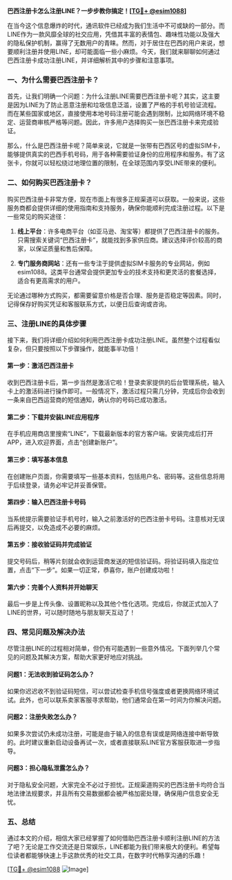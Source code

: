 **巴西注册卡怎么注册LINE？一步步教你搞定！[[TG💪+ @esim1088](https://t.me/s/esim1088)]**

在当今这个信息爆炸的时代，通讯软件已经成为我们生活中不可或缺的一部分。而LINE作为一款风靡全球的社交应用，凭借其丰富的表情包、趣味性功能以及强大的隐私保护机制，赢得了无数用户的青睐。然而，对于居住在巴西的用户来说，想要顺利注册并使用LINE，却可能面临一些小麻烦。今天，我们就来聊聊如何通过巴西注册卡成功注册LINE，并详细解析其中的步骤和注意事项。

### 一、为什么需要巴西注册卡？

首先，让我们明确一个问题：为什么注册LINE需要巴西注册卡呢？其实，这主要是因为LINE为了防止恶意注册和垃圾信息泛滥，设置了严格的手机号验证流程。而在某些国家或地区，直接使用本地号码注册可能会遇到限制，比如网络环境不稳定、运营商审核严格等问题。因此，许多用户选择购买一张巴西注册卡来完成验证。

那么，什么是巴西注册卡呢？简单来说，它就是一张带有巴西区号的虚拟SIM卡，能够提供真实的巴西手机号码，用于各种需要验证身份的应用程序和服务。有了这张卡，你就可以轻松绕过地理位置的限制，在全球范围内享受LINE带来的便利。

### 二、如何购买巴西注册卡？

购买巴西注册卡非常方便，现在市面上有很多正规渠道可以获取。一般来说，这些服务商都会提供详细的使用指南和支持服务，确保你能顺利完成注册过程。以下是一些常见的购买途径：

1. **线上平台**：许多电商平台（如亚马逊、淘宝等）都提供了巴西注册卡的服务。只需搜索关键词“巴西注册卡”，就能找到多家供应商。建议选择评价较高的商家，以保证质量和售后保障。
   
2. **专门服务商网站**：还有一些专注于提供虚拟SIM卡服务的专业网站，例如esim1088。这类平台通常会提供更加专业的技术支持和更灵活的套餐选择，适合有更高需求的用户。

无论通过哪种方式购买，都需要留意价格是否合理、服务是否稳定等因素。同时，记得保存好购买凭证和客服联系方式，以便日后查询或咨询。

### 三、注册LINE的具体步骤

接下来，我们将详细介绍如何利用巴西注册卡成功注册LINE。虽然整个过程看似复杂，但只要按照以下步骤操作，就能事半功倍！

#### 第一步：激活巴西注册卡

收到巴西注册卡后，第一步当然是激活它啦！登录卖家提供的后台管理系统，输入卡上的激活码进行操作即可。一般情况下，激活过程只需几分钟，完成后你会收到一条来自巴西运营商的短信通知，确认你的号码已成功激活。

#### 第二步：下载并安装LINE应用程序

在手机应用商店里搜索“LINE”，下载最新版本的官方客户端。安装完成后打开APP，进入欢迎界面，点击“创建新账户”。

#### 第三步：填写基本信息

在创建账户页面，你需要填写一些基本资料，包括用户名、密码等。这些信息将用于后续登录，请务必牢记并妥善保管。

#### 第四步：输入巴西注册卡号码

当系统提示需要验证手机号时，输入之前激活好的巴西注册卡号码。注意核对无误后再提交，以免造成不必要的麻烦。

#### 第五步：接收验证码并完成验证

提交号码后，稍等片刻就会收到运营商发送的短信验证码。将验证码填入指定位置，点击“下一步”。如果一切正常，恭喜你，账户创建成功啦！

#### 第六步：完善个人资料并开始聊天

最后一步是上传头像、设置昵称以及其他个性化选项。完成后，你就正式加入了LINE的世界，可以随时随地与朋友聊天互动了！

### 四、常见问题及解决办法

尽管注册LINE的过程相对简单，但仍有可能遇到一些意外情况。下面列举几个常见的问题及其解决方案，帮助大家更好地应对挑战。

#### 问题1：无法收到验证码怎么办？

如果你迟迟收不到验证码短信，可以尝试检查手机信号强度或者更换网络环境试试。此外，也可以联系卖家客服寻求帮助，他们通常会在第一时间为你解决问题。

#### 问题2：注册失败怎么办？

如果多次尝试仍未成功注册，可能是由于输入的信息有误或是网络连接中断导致的。此时建议重新启动设备再试一次，或者直接联系LINE官方客服获取进一步指导。

#### 问题3：担心隐私泄露怎么办？

对于隐私安全问题，大家完全不必过于担忧。正规渠道购买的巴西注册卡均符合当地法律法规要求，并且所有交易数据都会被严格加密处理，确保用户信息安全无忧。

### 五、总结

通过本文的介绍，相信大家已经掌握了如何借助巴西注册卡顺利注册LINE的方法了吧？无论是工作交流还是日常娱乐，LINE都能为我们带来极大的便利。希望每位读者都能够快速上手这款优秀的社交工具，在数字时代畅享沟通的乐趣！

[[TG💪+ @esim1088](https://t.me/s/esim1088) ![Image](https://i.postimg.cc/4NQfJmqS/Snipaste-2025-05-13-00-14-12.png)]
